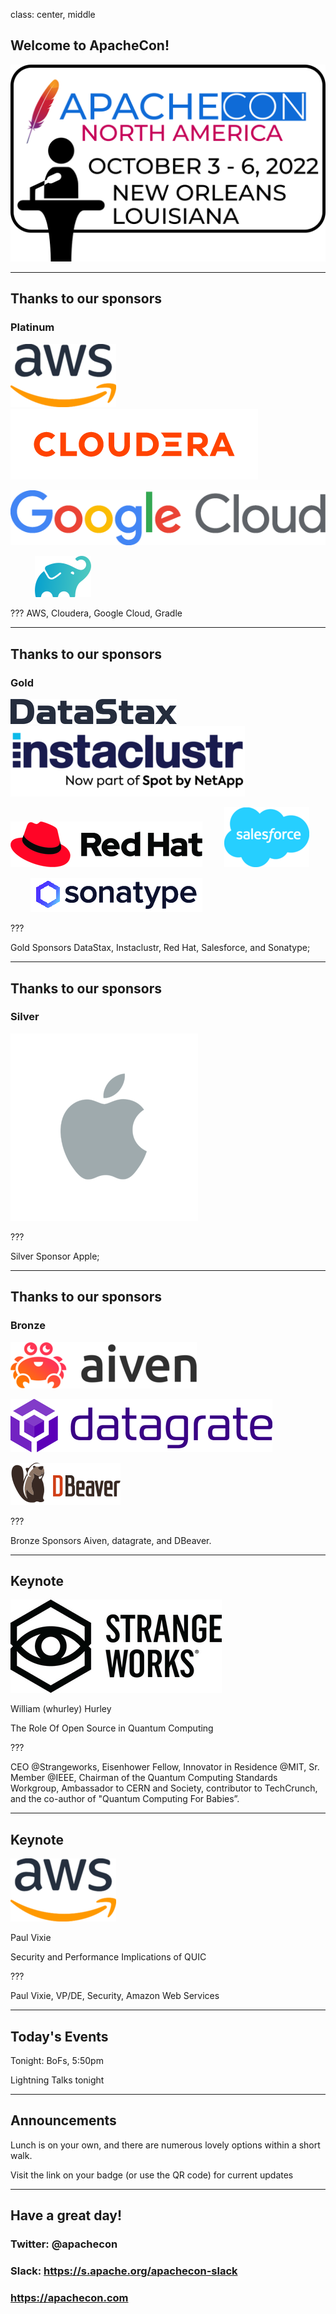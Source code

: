 class: center, middle
## Welcome to ApacheCon!

![](images/banner.png)

---
## Thanks to our sponsors
### Platinum

![](images/aws.png) ![](images/cloudera.png)

![](images/google.png)

&nbsp; &nbsp; &nbsp; &nbsp; &nbsp; ![](images/gradle.png)

???
AWS, Cloudera, Google Cloud, Gradle

---
## Thanks to our sponsors
### Gold

![](images/datastax.png)  &nbsp; &nbsp; &nbsp;![](images/instaclustr.png)

![](images/redhat.png)  &nbsp; &nbsp; &nbsp; &nbsp;   ![](images/salesforce.png)

&nbsp; &nbsp; &nbsp; &nbsp; ![](images/sonatype.png)

???

Gold Sponsors DataStax, Instaclustr, Red Hat, Salesforce, and Sonatype;

---
## Thanks to our sponsors
### Silver

![](images/apple.png)

???

Silver Sponsor Apple;

---
## Thanks to our sponsors
### Bronze

![](images/aiven.png) 

![](images/datagrate.png)

![](images/dbeaver.png)

???

Bronze Sponsors Aiven, datagrate, and DBeaver.

---
## Keynote

![](images/strangeworks.png)

William (whurley) Hurley

The Role Of Open Source in Quantum Computing

???

CEO @Strangeworks, Eisenhower Fellow, Innovator in Residence @MIT, Sr. Member @IEEE, Chairman of the Quantum Computing Standards Workgroup, Ambassador to CERN and Society, contributor to TechCrunch, and the co-author of "Quantum Computing For Babies”. 


---
## Keynote

![](images/aws.png)

Paul Vixie

Security and Performance Implications of QUIC

???

Paul Vixie, VP/DE, Security, Amazon Web Services

---
## Today's Events

Tonight: BoFs, 5:50pm

Lightning Talks tonight

---
## Announcements
 
Lunch is on your own, and there are numerous lovely options within a short walk.

Visit the link on your badge (or use the QR code) for current updates

---
## Have a great day!

### Twitter: @apachecon

### Slack: https://s.apache.org/apachecon-slack

### https://apachecon.com

